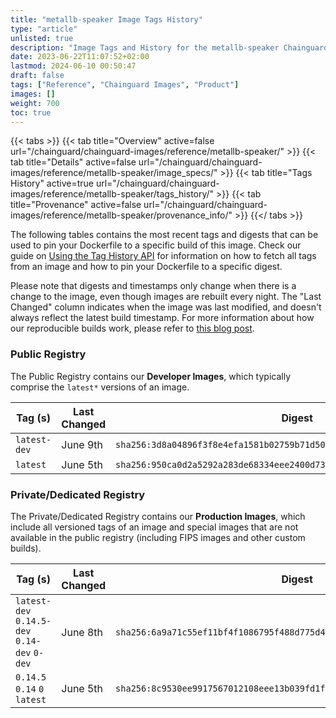 ```yaml
---
title: "metallb-speaker Image Tags History"
type: "article"
unlisted: true
description: "Image Tags and History for the metallb-speaker Chainguard Image"
date: 2023-06-22T11:07:52+02:00
lastmod: 2024-06-10 00:50:47
draft: false
tags: ["Reference", "Chainguard Images", "Product"]
images: []
weight: 700
toc: true
---
```


{{< tabs >}}
{{< tab title="Overview" active=false url="/chainguard/chainguard-images/reference/metallb-speaker/" >}}
{{< tab title="Details" active=false url="/chainguard/chainguard-images/reference/metallb-speaker/image_specs/" >}}
{{< tab title="Tags History" active=true url="/chainguard/chainguard-images/reference/metallb-speaker/tags_history/" >}}
{{< tab title="Provenance" active=false url="/chainguard/chainguard-images/reference/metallb-speaker/provenance_info/" >}}
{{</ tabs >}}

The following tables contains the most recent tags and digests that can be used to pin your Dockerfile to a specific build of this image. Check our guide on [Using the Tag History API](/chainguard/chainguard-images/using-the-tag-history-api/) for information on how to fetch all tags from an image and how to pin your Dockerfile to a specific digest.

Please note that digests and timestamps only change when there is a change to the image, even though images are rebuilt every night. The "Last Changed" column indicates when the image was last modified, and doesn't always reflect the latest build timestamp. For more information about how our reproducible builds work, please refer to [this blog post](https://www.chainguard.dev/unchained/reproducing-chainguards-reproducible-image-builds).

### Public Registry
The Public Registry contains our **Developer Images**, which typically comprise the `latest*` versions of an image.

| Tag (s)       | Last Changed | Digest                                                                    |
|---------------|--------------|---------------------------------------------------------------------------|
|  `latest-dev` | June 9th     | `sha256:3d8a04896f3f8e4efa1581b02759b71d50a42606ff921f75158dddb507127c89` |
|  `latest`     | June 5th     | `sha256:950ca0d2a5292a283de68334eee2400d736dcac1c758bf91ae3fc0d587fd85b2` |


### Private/Dedicated Registry
The Private/Dedicated Registry contains our **Production Images**, which include all versioned tags of an image and special images that are not available in the public registry (including FIPS images and other custom builds).

| Tag (s)                                       | Last Changed | Digest                                                                    |
|-----------------------------------------------|--------------|---------------------------------------------------------------------------|
|  `latest-dev` `0.14.5-dev` `0.14-dev` `0-dev` | June 8th     | `sha256:6a9a71c55ef11bf4f1086795f488d775d45cd0c1f48dac16d05151f53fc4cc69` |
|  `0.14.5` `0.14` `0` `latest`                 | June 5th     | `sha256:8c9530ee9917567012108eee13b039fd1ffbace41b53ef77d8117c2e272a9128` |


